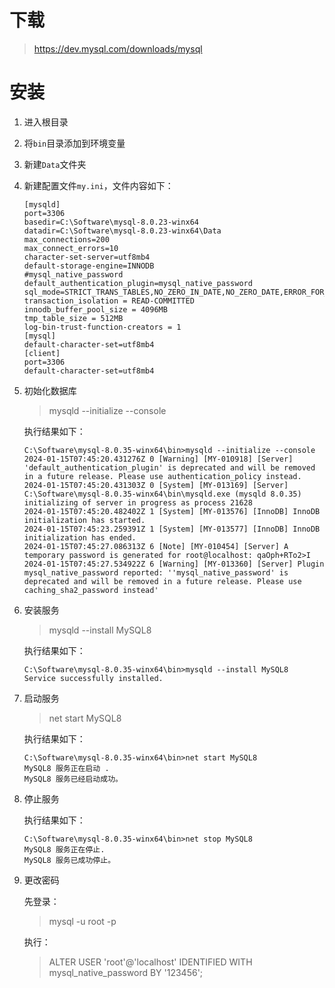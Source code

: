 # 下载

> https://dev.mysql.com/downloads/mysql

# 安装

1. 进入根目录
2. 将`bin`目录添加到环境变量
3. 新建`Data`文件夹
4. 新建配置文件`my.ini`，文件内容如下：
    ```
    [mysqld]
    port=3306
    basedir=C:\Software\mysql-8.0.23-winx64
    datadir=C:\Software\mysql-8.0.23-winx64\Data
    max_connections=200
    max_connect_errors=10
    character-set-server=utf8mb4
    default-storage-engine=INNODB
    #mysql_native_password
    default_authentication_plugin=mysql_native_password
    sql_mode=STRICT_TRANS_TABLES,NO_ZERO_IN_DATE,NO_ZERO_DATE,ERROR_FOR_DIVISION_BY_ZERO,NO_ENGINE_SUBSTITUTION
    transaction_isolation = READ-COMMITTED
    innodb_buffer_pool_size = 4096MB
    tmp_table_size = 512MB
    log-bin-trust-function-creators = 1
    [mysql]
    default-character-set=utf8mb4
    [client]
    port=3306
    default-character-set=utf8mb4
    ```
5. 初始化数据库

    > mysqld --initialize --console

    执行结果如下：

    ```
    C:\Software\mysql-8.0.35-winx64\bin>mysqld --initialize --console
    2024-01-15T07:45:20.431276Z 0 [Warning] [MY-010918] [Server] 'default_authentication_plugin' is deprecated and will be removed in a future release. Please use authentication_policy instead.
    2024-01-15T07:45:20.431303Z 0 [System] [MY-013169] [Server] C:\Software\mysql-8.0.35-winx64\bin\mysqld.exe (mysqld 8.0.35) initializing of server in progress as process 21628
    2024-01-15T07:45:20.482402Z 1 [System] [MY-013576] [InnoDB] InnoDB initialization has started.
    2024-01-15T07:45:23.259391Z 1 [System] [MY-013577] [InnoDB] InnoDB initialization has ended.
    2024-01-15T07:45:27.086313Z 6 [Note] [MY-010454] [Server] A temporary password is generated for root@localhost: qaOph+RTo2>I
    2024-01-15T07:45:27.534922Z 6 [Warning] [MY-013360] [Server] Plugin mysql_native_password reported: ''mysql_native_password' is deprecated and will be removed in a future release. Please use caching_sha2_password instead'
    ```

6. 安装服务

    > mysqld --install MySQL8
    
    执行结果如下：
    
    ```
    C:\Software\mysql-8.0.35-winx64\bin>mysqld --install MySQL8
    Service successfully installed.
    ```

7. 启动服务

    > net start MySQL8

    执行结果如下：
    
    ```
    C:\Software\mysql-8.0.35-winx64\bin>net start MySQL8
    MySQL8 服务正在启动 .
    MySQL8 服务已经启动成功。
    ```

8. 停止服务

    执行结果如下：
    
    ```
    C:\Software\mysql-8.0.35-winx64\bin>net stop MySQL8
    MySQL8 服务正在停止.
    MySQL8 服务已成功停止。
    ```

9. 更改密码

    先登录：
    
    > mysql -u root -p
    
    执行：

    > ALTER USER 'root'@'localhost' IDENTIFIED WITH mysql_native_password BY '123456';

